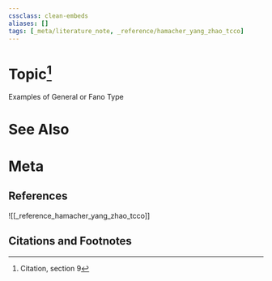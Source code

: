 ```yaml
---
cssclass: clean-embeds
aliases: []
tags: [_meta/literature_note, _reference/hamacher_yang_zhao_tcco]
---
```

# Topic[^1]
Examples of General or Fano Type

# See Also

# Meta
## References
![[_reference_hamacher_yang_zhao_tcco]]


## Citations and Footnotes
[^1]: Citation, section 9